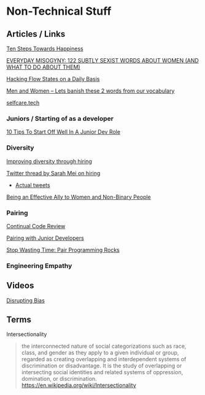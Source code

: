 # Non-Technical Stuff

## Articles / Links

[Ten Steps Towards Happiness](http://hintjens.com/blog:99)

[EVERYDAY MISOGYNY: 122 SUBTLY SEXIST WORDS ABOUT WOMEN (AND WHAT TO DO ABOUT THEM)](http://sacraparental.com/2016/05/14/everyday-misogyny-122-subtly-sexist-words-women/)

[Hacking Flow States on a Daily Basis](https://medium.com/the-mission/hacking-flow-states-on-a-daily-basis-c1da17ad8165#.qa165r16q)

[Men and Women – Lets banish these 2 words from our vocabulary](http://optimalhq.com/2016/10/11/men-and-women-lets-banish-these-2-words-from-our-vocabulary/)

[selfcare.tech](selfcare.tech)

### Juniors / Starting of as a developer
[10 Tips To Start Off Well In A Junior Dev Role](https://simpleprogrammer.com/2016/11/09/10-tips-junior-dev-role/?utm_content=bufferc8a71&utm_medium=social&utm_source=twitter.com&utm_campaign=buffer)



### Diversity
[Improving diversity through hiring](https://storify.com/justkelly_ok/justkelly-ok-on-improving-diversity-through-hiring)

[Twitter thread by Sarah Mei on hiring](https://twitter.com/i/moments/788795068530331648)
- [Actual tweets](https://twitter.com/sarahmei/status/788420315290345472)

[Being an Effective Ally to Women and Non-Binary People](https://codeascraft.com/2016/10/19/being-an-effective-ally-to-women-and-non-binary-people/)


### Pairing
[Continual Code Review](http://continual-code-review.surge.sh/#1)

[Pairing with Junior Developers](https://www.devmynd.com/blog/2015-1-pairing-with-junior-developers/)

[Stop Wasting Time: Pair Programming Rocks](https://medium.com/javascript-scene/stop-wasting-time-pair-programming-rocks-4a99604cb09d#.ogw7an9zs)


### Engineering Empathy


## Videos
[Disrupting Bias](https://www.youtube.com/watch?v=B4t3FVs5Nuo&feature=youtu.be)


## Terms

Intersectionality
>the interconnected nature of social categorizations such as race, class, and gender as they apply to a given individual or group, regarded as creating overlapping and interdependent systems of discrimination or disadvantage.
>It is the study of overlapping or intersecting social identities and related systems of oppression, domination, or discrimination.
https://en.wikipedia.org/wiki/Intersectionality
